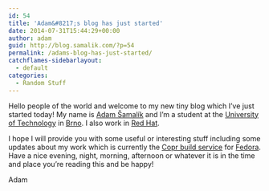 ```yaml
---
id: 54
title: 'Adam&#8217;s blog has just started'
date: 2014-07-31T15:44:29+00:00
author: adam
guid: http://blog.samalik.com/?p=54
permalink: /adams-blog-has-just-started/
catchflames-sidebarlayout:
  - default
categories:
  - Random Stuff
---
```

Hello people of the world and welcome to my new tiny blog which I&#8217;ve just started today! My name is <a title="My profile on LinkedIn" href="https://www.linkedin.com/in/adamsamalik" target="_blank">Adam Šamalík</a> and I&#8217;m a student at the <a title="My university page" href="http://www.fit.vutbr.cz" target="_blank">University of Technology</a> in <a title="Brno, Czech republic - Wikipedia, the free encyclopedia" href="http://en.wikipedia.org/wiki/Brno" target="_blank">Brno</a>. I also work in <a title="Red Hat" href="http://www.redhat.com/" target="_blank">Red Hat</a>.

I hope I will provide you with some useful or interesting stuff including some updates about my work which is currently the <a title="Copr is an easy-to-use automatic build system providing a package repository as its output." href="http://copr.fedoraproject.org/" target="_blank">Copr build service</a> for <a title="Fedora is a Linux-based operating system that showcases the latest in free software. Fedora is always free for anyone to use, modify, and distribute. It is built by people across the globe who work together as a community: the Fedora Project." href="http://fedoraproject.org/" target="_blank">Fedora</a>. Have a nice evening, night, morning, afternoon or whatever it is in the time and place you&#8217;re reading this and be happy!

Adam
